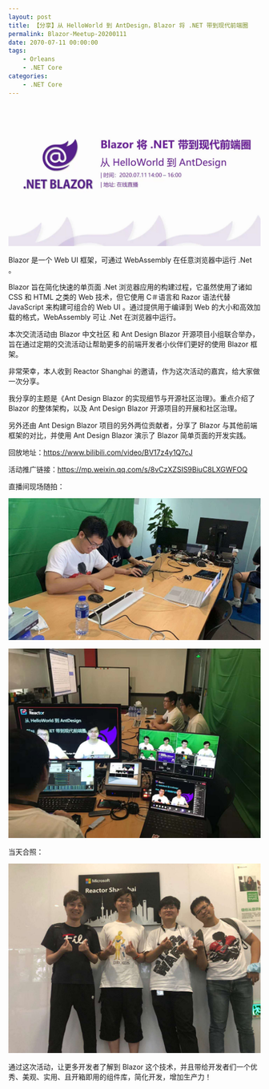 ```yaml
---
layout: post
title: 【分享】从 HelloWorld 到 AntDesign，Blazor 将 .NET 带到现代前端圈
permalink: Blazor-Meetup-20200111
date: 2070-07-11 00:00:00
tags:
    - Orleans
    - .NET Core
categories:
    - .NET Core
---
```


![](/images/dotnet-meetup/blazor-07.jpg)

Blazor 是一个 Web UI 框架，可通过 WebAssembly 在任意浏览器中运行 .Net 。

Blazor 旨在简化快速的单页面 .Net 浏览器应用的构建过程，它虽然使用了诸如 CSS 和 HTML 之类的 Web 技术，但它使用 C＃语言和 Razor 语法代替 JavaScript 来构建可组合的 Web UI 。通过提供用于编译到 Web 的大小和高效加载的格式，WebAssembly 可让 .Net 在浏览器中运行。

本次交流活动由 Blazor 中文社区 和 Ant Design Blazor 开源项目小组联合举办，旨在通过定期的交流活动让帮助更多的前端开发者小伙伴们更好的使用 Blazor 框架。

非常荣幸，本人收到 Reactor Shanghai 的邀请，作为这次活动的嘉宾，给大家做一次分享。

我分享的主题是《Ant Design Blazor 的实现细节与开源社区治理》。重点介绍了 Blazor 的整体架构，以及 Ant Design Blazor 开源项目的开展和社区治理。

另外还由 Ant Design Blazor 项目的另外两位贡献者，分享了 Blazor 与其他前端框架的对比，并使用 Ant Design Blazor 演示了 Blazor 简单页面的开发实践。

回放地址：https://www.bilibili.com/video/BV17z4y1Q7cJ

活动推广链接：https://mp.weixin.qq.com/s/8vCzXZSIS9BiuC8LXGWFOQ

直播间现场随拍：

![](/images/dotnet-meetup/blazor-07-01.jpg)

![](/images/dotnet-meetup/blazor-07-02.jpg)

当天合照：

![](/images/dotnet-meetup/blazor-07-03.jpg)

通过这次活动，让更多开发者了解到 Blazor 这个技术，并且带给开发者们一个优秀、美观、实用、且开箱即用的组件库，简化开发，增加生产力！